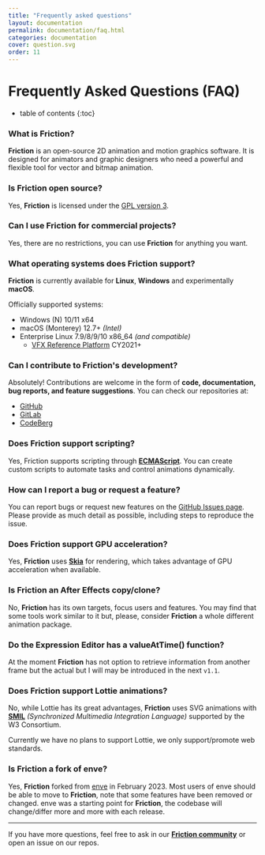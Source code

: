 ```yaml
---
title: "Frequently asked questions"
layout: documentation
permalink: documentation/faq.html
categories: documentation
cover: question.svg
order: 11
---
```


# Frequently Asked Questions (FAQ)

* table of contents
{:toc}

### What is Friction?

**Friction** is an open-source 2D animation and motion graphics software. It is designed for animators and graphic designers who need a powerful and flexible tool for vector and bitmap animation.

### Is Friction open source?

Yes, **Friction** is licensed under the [GPL version 3](https://www.gnu.org/licenses/gpl-3.0.en.html).

### Can I use Friction for commercial projects?

Yes, there are no restrictions, you can use **Friction** for anything you want.

### What operating systems does Friction support?

**Friction** is currently available for **Linux**, **Windows** and experimentally **macOS**.

Officially supported systems:

- Windows (N) 10/11 x64
- macOS (Monterey) 12.7+ *(Intel)*
- Enterprise Linux 7.9/8/9/10 x86_64 *(and compatible)*
  - [VFX Reference Platform](https://vfxplatform.com/) CY2021+

### Can I contribute to Friction's development?

Absolutely! Contributions are welcome in the form of **code, documentation, bug reports, and feature suggestions**. You can check our repositories at:
- [GitHub](https://github.com/friction2d/friction)
- [GitLab](https://gitlab.com/friction-graphics/friction)
- [CodeBerg](https://codeberg.org/friction/friction)

### Does Friction support scripting?

Yes, Friction supports scripting through **[ECMAScript](https://en.wikipedia.org/wiki/ECMAScript)**. You can create custom scripts to automate tasks and control animations dynamically.

### How can I report a bug or request a feature?

You can report bugs or request new features on the [GitHub Issues page](https://github.com/friction2d/friction/issues). Please provide as much detail as possible, including steps to reproduce the issue.

### Does Friction support GPU acceleration?

Yes, **Friction** uses **[Skia](https://skia.org/)** for rendering, which takes advantage of GPU acceleration when available.

### Is Friction an After Effects copy/clone?

No, **Friction** has its own targets, focus users and features. You may find that some tools work similar to it but, please, consider **Friction** a whole different animation package.

### Do the Expression Editor has a valueAtTime() function?

At the moment **Friction** has not option to retrieve information from another frame but the actual but I will may be introduced in the next `v1.1`.

### Does Friction support Lottie animations?

No, while Lottie has its great advantages, **Friction** uses SVG animations with [**SMIL**](https://www.w3.org/TR/REC-smil/) *(Synchronized Multimedia Integration Language)* supported by the W3 Consortium.

Currently we have no plans to support Lottie, we only support/promote web standards.

### Is Friction a fork of enve?

Yes, **Friction** forked from [enve](https://maurycyliebner.github.io/) in February 2023. Most users of enve should be able to move to **Friction**, note that some features have been removed or changed. enve was a starting point for **Friction**, the codebase will change/differ more and more with each release.

---

If you have more questions, feel free to ask in our **[Friction community](https://friction.graphics/community.html)** or open an issue on our repos.

